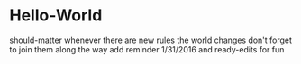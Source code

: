 # Hello-World
should-matter
whenever there are new rules the world changes
don't forget to join them along the way
add reminder 1/31/2016
and ready-edits for fun
